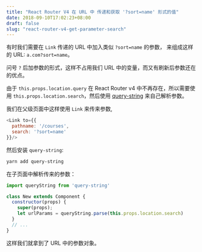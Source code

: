 ```yaml
---
title: "React Router V4 在 URL 中 传递和获取 '?sort=name' 形式的值"
date: 2018-09-10T17:02:23+08:00
draft: false
slug: "react-router-v4-get-parameter-search"
---
```


有时我们需要在 `Link` 传递的 URL 中加入类似 `?sort=name` 的参数， 来组成这样的 URL: `a.com?sort=name`。

问号 `?` 后加参数的形式，这样不占用我们 URL 中的变量，而又有刷新后参数还在的优点。

由于 `this.props.location.query` 在 React Router v4 中不再存在，所以需要使用 `this.props.location.search`，然后使用 [query-string](https://github.com/sindresorhus/query-string) 来自己解析参数。

我们在父级页面中这样使用 `Link` 来传来参数,

```js
<Link to={{
  pathname: '/courses',
  search: '?sort=name'
}}/>
```

然后安装 `query-string`:

```zsh
yarn add query-string
```

在子页面中解析传来的参数：

```js
import queryString from 'query-string'

class New extends Component {
  constructor(props) {
    super(props);
    let urlParams = queryString.parse(this.props.location.search)
  }
  // ...
}
```

这样我们就拿到了 URL 中的参数对象。